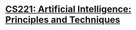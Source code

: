 # [CS221: Artificial Intelligence: Principles and Techniques](http://web.stanford.edu/class/cs221/)

